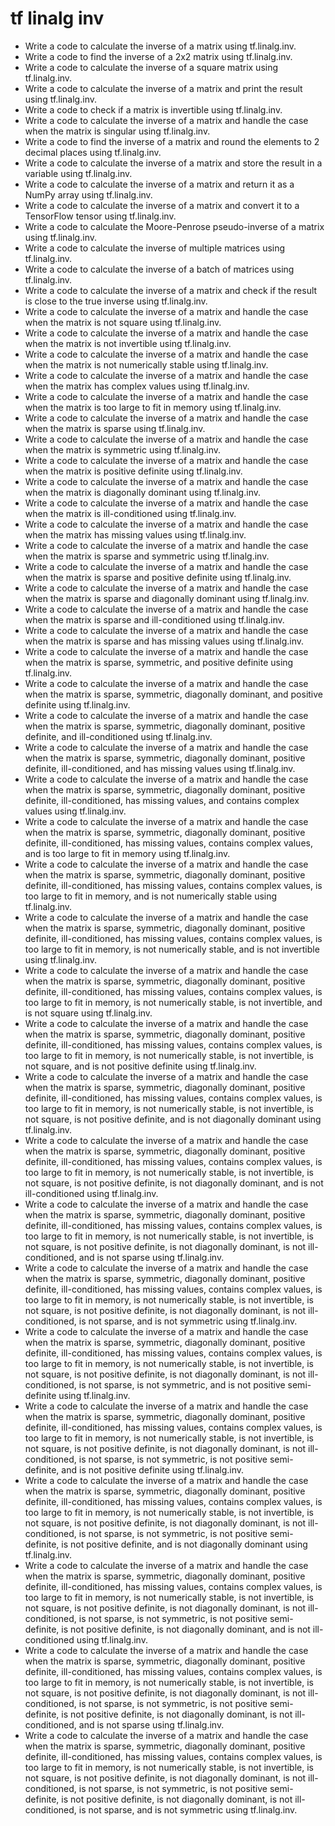 # tf linalg inv

- Write a code to calculate the inverse of a matrix using tf.linalg.inv.
- Write a code to find the inverse of a 2x2 matrix using tf.linalg.inv.
- Write a code to calculate the inverse of a square matrix using tf.linalg.inv.
- Write a code to calculate the inverse of a matrix and print the result using tf.linalg.inv.
- Write a code to check if a matrix is invertible using tf.linalg.inv.
- Write a code to calculate the inverse of a matrix and handle the case when the matrix is singular using tf.linalg.inv.
- Write a code to find the inverse of a matrix and round the elements to 2 decimal places using tf.linalg.inv.
- Write a code to calculate the inverse of a matrix and store the result in a variable using tf.linalg.inv.
- Write a code to calculate the inverse of a matrix and return it as a NumPy array using tf.linalg.inv.
- Write a code to calculate the inverse of a matrix and convert it to a TensorFlow tensor using tf.linalg.inv.
- Write a code to calculate the Moore-Penrose pseudo-inverse of a matrix using tf.linalg.inv.
- Write a code to calculate the inverse of multiple matrices using tf.linalg.inv.
- Write a code to calculate the inverse of a batch of matrices using tf.linalg.inv.
- Write a code to calculate the inverse of a matrix and check if the result is close to the true inverse using tf.linalg.inv.
- Write a code to calculate the inverse of a matrix and handle the case when the matrix is not square using tf.linalg.inv.
- Write a code to calculate the inverse of a matrix and handle the case when the matrix is not invertible using tf.linalg.inv.
- Write a code to calculate the inverse of a matrix and handle the case when the matrix is not numerically stable using tf.linalg.inv.
- Write a code to calculate the inverse of a matrix and handle the case when the matrix has complex values using tf.linalg.inv.
- Write a code to calculate the inverse of a matrix and handle the case when the matrix is too large to fit in memory using tf.linalg.inv.
- Write a code to calculate the inverse of a matrix and handle the case when the matrix is sparse using tf.linalg.inv.
- Write a code to calculate the inverse of a matrix and handle the case when the matrix is symmetric using tf.linalg.inv.
- Write a code to calculate the inverse of a matrix and handle the case when the matrix is positive definite using tf.linalg.inv.
- Write a code to calculate the inverse of a matrix and handle the case when the matrix is diagonally dominant using tf.linalg.inv.
- Write a code to calculate the inverse of a matrix and handle the case when the matrix is ill-conditioned using tf.linalg.inv.
- Write a code to calculate the inverse of a matrix and handle the case when the matrix has missing values using tf.linalg.inv.
- Write a code to calculate the inverse of a matrix and handle the case when the matrix is sparse and symmetric using tf.linalg.inv.
- Write a code to calculate the inverse of a matrix and handle the case when the matrix is sparse and positive definite using tf.linalg.inv.
- Write a code to calculate the inverse of a matrix and handle the case when the matrix is sparse and diagonally dominant using tf.linalg.inv.
- Write a code to calculate the inverse of a matrix and handle the case when the matrix is sparse and ill-conditioned using tf.linalg.inv.
- Write a code to calculate the inverse of a matrix and handle the case when the matrix is sparse and has missing values using tf.linalg.inv.
- Write a code to calculate the inverse of a matrix and handle the case when the matrix is sparse, symmetric, and positive definite using tf.linalg.inv.
- Write a code to calculate the inverse of a matrix and handle the case when the matrix is sparse, symmetric, diagonally dominant, and positive definite using tf.linalg.inv.
- Write a code to calculate the inverse of a matrix and handle the case when the matrix is sparse, symmetric, diagonally dominant, positive definite, and ill-conditioned using tf.linalg.inv.
- Write a code to calculate the inverse of a matrix and handle the case when the matrix is sparse, symmetric, diagonally dominant, positive definite, ill-conditioned, and has missing values using tf.linalg.inv.
- Write a code to calculate the inverse of a matrix and handle the case when the matrix is sparse, symmetric, diagonally dominant, positive definite, ill-conditioned, has missing values, and contains complex values using tf.linalg.inv.
- Write a code to calculate the inverse of a matrix and handle the case when the matrix is sparse, symmetric, diagonally dominant, positive definite, ill-conditioned, has missing values, contains complex values, and is too large to fit in memory using tf.linalg.inv.
- Write a code to calculate the inverse of a matrix and handle the case when the matrix is sparse, symmetric, diagonally dominant, positive definite, ill-conditioned, has missing values, contains complex values, is too large to fit in memory, and is not numerically stable using tf.linalg.inv.
- Write a code to calculate the inverse of a matrix and handle the case when the matrix is sparse, symmetric, diagonally dominant, positive definite, ill-conditioned, has missing values, contains complex values, is too large to fit in memory, is not numerically stable, and is not invertible using tf.linalg.inv.
- Write a code to calculate the inverse of a matrix and handle the case when the matrix is sparse, symmetric, diagonally dominant, positive definite, ill-conditioned, has missing values, contains complex values, is too large to fit in memory, is not numerically stable, is not invertible, and is not square using tf.linalg.inv.
- Write a code to calculate the inverse of a matrix and handle the case when the matrix is sparse, symmetric, diagonally dominant, positive definite, ill-conditioned, has missing values, contains complex values, is too large to fit in memory, is not numerically stable, is not invertible, is not square, and is not positive definite using tf.linalg.inv.
- Write a code to calculate the inverse of a matrix and handle the case when the matrix is sparse, symmetric, diagonally dominant, positive definite, ill-conditioned, has missing values, contains complex values, is too large to fit in memory, is not numerically stable, is not invertible, is not square, is not positive definite, and is not diagonally dominant using tf.linalg.inv.
- Write a code to calculate the inverse of a matrix and handle the case when the matrix is sparse, symmetric, diagonally dominant, positive definite, ill-conditioned, has missing values, contains complex values, is too large to fit in memory, is not numerically stable, is not invertible, is not square, is not positive definite, is not diagonally dominant, and is not ill-conditioned using tf.linalg.inv.
- Write a code to calculate the inverse of a matrix and handle the case when the matrix is sparse, symmetric, diagonally dominant, positive definite, ill-conditioned, has missing values, contains complex values, is too large to fit in memory, is not numerically stable, is not invertible, is not square, is not positive definite, is not diagonally dominant, is not ill-conditioned, and is not sparse using tf.linalg.inv.
- Write a code to calculate the inverse of a matrix and handle the case when the matrix is sparse, symmetric, diagonally dominant, positive definite, ill-conditioned, has missing values, contains complex values, is too large to fit in memory, is not numerically stable, is not invertible, is not square, is not positive definite, is not diagonally dominant, is not ill-conditioned, is not sparse, and is not symmetric using tf.linalg.inv.
- Write a code to calculate the inverse of a matrix and handle the case when the matrix is sparse, symmetric, diagonally dominant, positive definite, ill-conditioned, has missing values, contains complex values, is too large to fit in memory, is not numerically stable, is not invertible, is not square, is not positive definite, is not diagonally dominant, is not ill-conditioned, is not sparse, is not symmetric, and is not positive semi-definite using tf.linalg.inv.
- Write a code to calculate the inverse of a matrix and handle the case when the matrix is sparse, symmetric, diagonally dominant, positive definite, ill-conditioned, has missing values, contains complex values, is too large to fit in memory, is not numerically stable, is not invertible, is not square, is not positive definite, is not diagonally dominant, is not ill-conditioned, is not sparse, is not symmetric, is not positive semi-definite, and is not positive definite using tf.linalg.inv.
- Write a code to calculate the inverse of a matrix and handle the case when the matrix is sparse, symmetric, diagonally dominant, positive definite, ill-conditioned, has missing values, contains complex values, is too large to fit in memory, is not numerically stable, is not invertible, is not square, is not positive definite, is not diagonally dominant, is not ill-conditioned, is not sparse, is not symmetric, is not positive semi-definite, is not positive definite, and is not diagonally dominant using tf.linalg.inv.
- Write a code to calculate the inverse of a matrix and handle the case when the matrix is sparse, symmetric, diagonally dominant, positive definite, ill-conditioned, has missing values, contains complex values, is too large to fit in memory, is not numerically stable, is not invertible, is not square, is not positive definite, is not diagonally dominant, is not ill-conditioned, is not sparse, is not symmetric, is not positive semi-definite, is not positive definite, is not diagonally dominant, and is not ill-conditioned using tf.linalg.inv.
- Write a code to calculate the inverse of a matrix and handle the case when the matrix is sparse, symmetric, diagonally dominant, positive definite, ill-conditioned, has missing values, contains complex values, is too large to fit in memory, is not numerically stable, is not invertible, is not square, is not positive definite, is not diagonally dominant, is not ill-conditioned, is not sparse, is not symmetric, is not positive semi-definite, is not positive definite, is not diagonally dominant, is not ill-conditioned, and is not sparse using tf.linalg.inv.
- Write a code to calculate the inverse of a matrix and handle the case when the matrix is sparse, symmetric, diagonally dominant, positive definite, ill-conditioned, has missing values, contains complex values, is too large to fit in memory, is not numerically stable, is not invertible, is not square, is not positive definite, is not diagonally dominant, is not ill-conditioned, is not sparse, is not symmetric, is not positive semi-definite, is not positive definite, is not diagonally dominant, is not ill-conditioned, is not sparse, and is not symmetric using tf.linalg.inv.